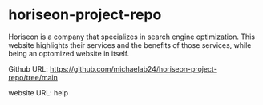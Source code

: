 # horiseon-project-repo

Horiseon is a company that specializes in search engine optimization. This website highlights their services and the benefits of those services, while being an optomized website in itself.

Github URL: https://github.com/michaelab24/horiseon-project-repo/tree/main

website URL: help
